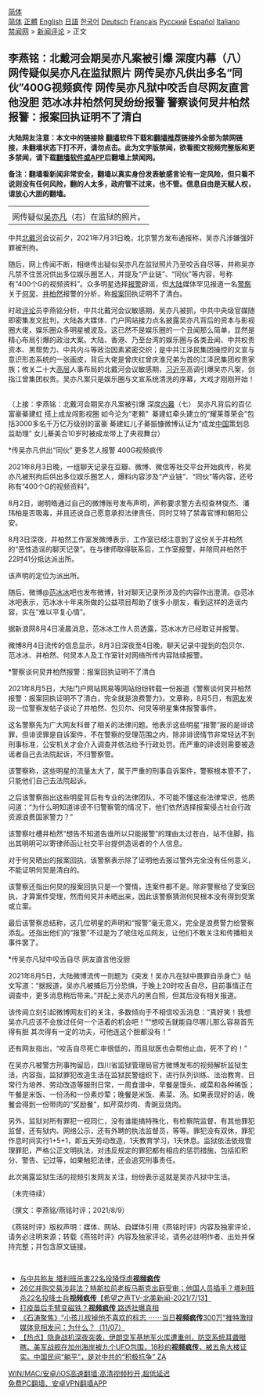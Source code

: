  <!-- 面包屑导航 --> <div class="breadcrumb"><!-- GTranslate: https://gtranslate.io/ -->  <div class="switcher notranslate">  <div class="selected">  <a href="#" onclick="return false;"> 简体</a>  </div>  <div class="option">  <a href="https://www.bannedbook.org" onclick="doGTranslate('zh-CN|zh-CN');jQuery('div.switcher div.selected a').html(jQuery(this).html());return false;" title="简体中文" class="nturl selected"> 简体</a>  <a href="https://www.bannedbook.org/zh-tw/" onclick="doGTranslate('zh-CN|zh-TW');jQuery('div.switcher div.selected a').html(jQuery(this).html());return false;" title="繁體中文" class="nturl"> 正體</a>  <a href="https://www.bannedbook.org/en/" onclick="doGTranslate('zh-CN|en');jQuery('div.switcher div.selected a').html(jQuery(this).html());return false;" title="English" class="nturl"> English</a>  <a href="https://www.bannedbook.org/ja/" onclick="doGTranslate('zh-CN|ja');jQuery('div.switcher div.selected a').html(jQuery(this).html());return false;" title="日本語" class="nturl"> 日語</a>  <a href="https://www.bannedbook.org/ko/" onclick="doGTranslate('zh-CN|ko');jQuery('div.switcher div.selected a').html(jQuery(this).html());return false;" title="한국어" class="nturl"> 한국어</a>  <a href="https://www.bannedbook.org/de/" onclick="doGTranslate('zh-CN|de');jQuery('div.switcher div.selected a').html(jQuery(this).html());return false;" title="Deutsch" class="nturl"> Deutsch</a>  <a href="https://www.bannedbook.org/fr/" onclick="doGTranslate('zh-CN|fr');jQuery('div.switcher div.selected a').html(jQuery(this).html());return false;" title="Français" class="nturl"> Français</a>  <a href="https://www.bannedbook.org/ru/" onclick="doGTranslate('zh-CN|ru');jQuery('div.switcher div.selected a').html(jQuery(this).html());return false;" title="Русский" class="nturl"> Русский</a>  <a href="https://www.bannedbook.org/es/" onclick="doGTranslate('zh-CN|es');jQuery('div.switcher div.selected a').html(jQuery(this).html());return false;" title="Español" class="nturl"> Español</a>  <a href="https://www.bannedbook.org/it/" onclick="doGTranslate('zh-CN|it');jQuery('div.switcher div.selected a').html(jQuery(this).html());return false;" title="Italiano" class="nturl"> Italiano</a>  </div>  </div>      <div class='breadcrumb-sub'><!-- Breadcrumb NavXT 6.3.0 --> <a href="https://www.bannedbook.org/" class="home">禁闻网</a> &gt; <a href="https://www.bannedbook.org/bnews/comments/" class="category">新闻评论</a> &gt; 正文</div></div><h2>李燕铭：北戴河会期吴亦凡案被引爆 深度内幕（八） 网传疑似吴亦凡在监狱照片 网传吴亦凡供出多名“同伙”400G视频疯传 网传吴亦凡狱中咬舌自尽网友直言他没胆 范冰冰井柏然何炅纷纷报警 警察谈何炅井柏然报警：报案回执证明不了清白</h2> <p class="notice"><b>大陆网友注意：本文中的链接除 <a href="https://github.com/bannedbook/fanqiang" >翻墙</a>软件下载和<a href="https://github.com/killgcd/justmysocks/blob/master/README.md">翻墙推荐</a>链接外全部为禁网链接，未翻墙状态下打不开，请勿点击。此为文字版禁闻，欲看图文视频完整版和更多禁闻，请下载<a href="https://github.com/bannedbook/fanqiang">翻墙软件或APP</a>后翻墙上禁闻网。</p><p>备注：翻墙看新闻非常安全，翻墙以真实身份发表敏感言论有一定风险，但只看不说则没有任何风险，翻的人太多，政府管不过来，也不管。信息自由是天赋人权，请放心大胆的翻墙。</b></p>  <div class="entry"> <table align="center" cellpadding="0" cellspacing="0" class="tr-caption-container" style="margin-left: auto; margin-right: auto;"> <tbody> <tr> <td style="text-align: center;"></td> </tr> <tr> <td class="tr-caption" style="text-align: center;">网传疑似<a href="https://www.bannedbook.org/bnews/tag/%e5%90%b4%e4%ba%a6%e5%87%a1/" class="st_tag internal_tag" rel="tag" title="标签 吴亦凡 下的日志">吴亦凡</a>&#65288;右&#65289;在监狱的照片&#12290;</td> </tr> </tbody> </table> <p>中共<a href="https://www.bannedbook.org/bnews/tag/%E5%8C%97%E6%88%B4%E6%B2%B3/" class="st_tag internal_tag" rel="tag" title="标签 北戴河 下的日志">北戴河</a>会议前夕&#65292;2021年7月31日晚&#65292;北京警方发布通报称&#65292;吴亦凡涉嫌强奸罪被刑拘&#12290;</p> <p>   随后&#65292;网上传闻不断&#65292;相继传出疑似吴亦凡在监狱照片乃至咬舌自尽等&#65292;并称吴亦凡禁不住苦况供出多位娱乐圈艺人&#65292;并提及&#8220;产业链&#8221;&#12289;&#8220;同伙&#8221;等内容&#65292;号称有&#8220;400个G的视频资料&#8221;&#12290;众多明星选择<a href="https://www.bannedbook.org/bnews/tag/%e6%8a%a5%e8%ad%a6/" class="st_tag internal_tag" rel="tag" title="标签 报警 下的日志">报警</a>辟谣&#65292;但<span class='wp_keywordlink_affiliate'><a href="https://www.bannedbook.org/" title="大陆" target="_blank">大陆</a></span>媒体罕见报道一名<a href="https://www.bannedbook.org/bnews/tag/%e8%ad%a6%e5%af%9f/" class="st_tag internal_tag" rel="tag" title="标签 警察 下的日志">警察</a>关于<a href="https://www.bannedbook.org/bnews/tag/%e4%bd%95%e7%82%85/" class="st_tag internal_tag" rel="tag" title="标签 何炅 下的日志">何炅</a>&#12289;<a href="https://www.bannedbook.org/bnews/tag/%E4%BA%95%E6%9F%8F%E7%84%B6/" class="st_tag internal_tag" rel="tag" title="标签 井柏然 下的日志">井柏然</a>报警的分析&#65292;称<a href="https://www.bannedbook.org/bnews/tag/%E6%8A%A5%E6%A1%88/" class="st_tag internal_tag" rel="tag" title="标签 报案 下的日志">报案</a>回执证明不了清白&#12290;</p> <p>时政<span class='wp_keywordlink_affiliate'><a href="https://www.bannedbook.org/bnews/comments/" title="新闻评论" target="_blank">评论</a></span>员李燕铭分析&#65292;中共北戴河会议敏感期&#65292;吴亦凡被抓&#65292;中共中央级官媒随即密集发文批判&#65292;大陆各大媒体&#12289;门户网站接力点名披露吴亦凡背后的资本与影视圈大佬&#65292;娱乐圈众多明星被波及&#12290;这已然不是娱乐圈的一个丑闻那么简单&#65292;显然是精心布局引爆的政治大案&#12290;大陆&#12289;香港&#12289;乃至台湾的娱乐圈与各类丑闻&#12289;中共权贵资本&#12289;黑帮势力&#12289;中共内斗等政治因素紧密交织&#65307;是中共江泽民集团操控的文宣与意识形态系统的一张画皮&#65292;背后大佬是曾庆红曾庆淮兄弟为首的江泽民集团权贵家族&#65307;攸关二十大<span class='wp_keywordlink_affiliate'><a href="https://www.bannedbook.org/bnews/ccpdope/" title="中共高层内幕" target="_blank">高层</a></span>人事布局的北戴河会议敏感期&#65292;<a href="https://www.bannedbook.org/bnews/tag/%e4%b9%a0%e8%bf%91%e5%b9%b3/" class="st_tag internal_tag" rel="tag" title="标签 习近平 下的日志">习近平</a>高调引爆吴亦凡案&#65292;剑指江曾集团权贵&#12290;吴亦凡案只是娱乐圈与文宣系统清洗的序幕&#65292;大戏才刚刚开始&#65281; &nbsp;</p> <p>&#65288;上接&#65306;李燕铭&#65306;北戴河会期吴亦凡案被引爆 深度<span class='wp_keywordlink_affiliate'><a href="https://www.bannedbook.org/bnews/ccpdope/" title="中共高层内幕" target="_blank">内幕</a></span>&#65288;七&#65289; 吴亦凡背后的百亿富豪綦建虹 搭上成龙闯影视圈 如今沦为&#8220;老赖&#8221;&nbsp; 綦建虹牵头建立的&#8220;耀莱尊荣会&#8221;包括3000多名千万亿万级别的富豪 綦建虹儿子綦振慷微博认证为&#8220;成龙<span class='wp_keywordlink_affiliate'><a href="https://www.bannedbook.org/" title="中国" target="_blank">中国</a></span>策划总监助理&#8221; 女儿綦美合10岁时被成龙带上了央视舞台&#65289; </p> <p>   *传吴亦凡供出&#8220;同伙&#8221; 更多艺人报警 400G视频疯传</p> <p>2021年8月3日晚&#65292;一组聊天记录在豆瓣&#12289;微博&#12289;微信等社交平台开始疯传&#65292;称吴亦凡被刑拘后供出多位娱乐圈艺人&#65292;爆料内容涉及&#8220;产业链&#8221;&#12289;&#8220;同伙&#8221;等内容&#65292;还号称有&#8220;400个G的视频资料&#8221;&#12290;</p> <p>8月2日&#65292;谢明皓通过自己的微博账号发布声明&#65292;声称要求警方去彻查林俊杰&#12289;潘玮柏是否吸毒&#65292;并且还说自己愿意承担法律责任&#65292;同时艾特了禁毒官博和朝阳公安&#12290;</p> <p>8月3日深夜&#65292;井柏然工作室发微博表示&#65292;工作室已经注意到了这份关于井柏然的&#8220;恶性造谣的聊天记录&#8221;&#12290;在与律师取得联系后&#65292;工作室报警&#65292;并陪同井柏然于22时41分抵达派出所&#12290;</p> <p>该声明的定位为派出所&#12290;</p> <p>随后&#65292;微博@<a href="https://www.bannedbook.org/bnews/tag/%e8%8c%83%e5%86%b0%e5%86%b0/" class="st_tag internal_tag" rel="tag" title="标签 范冰冰 下的日志">范冰冰</a>吧也发布微博&#65292;针对聊天记录所涉及的内容作出澄清&#12290;@范冰冰吧表示&#65292;范冰冰十年来所做的公益项目帮助了很多小朋友&#65292;看到这样的造谣内容&#65292;实在&#8220;难以平复心情&#8221;&#12290;</p> <p>据新浪网8月4日凌晨消息&#65292;范冰冰工作人员透露&#65292;范冰冰方已经取证并报警&#12290;</p> <p>微博8月4日流传的信息显示&#65292;8月3日深夜至4日晚&#65292;聊天记录中提到的包贝尔&#12289;范冰冰&#12289;井柏然&#12289;何炅本人及工作室针对网络所传内容陆续报警&#12290;</p> <p>   *警察谈何炅井柏然报警&#65306;报案回执证明不了清白</p>  <p>2021年8月5日&#65292;大陆门户网站网易等网站纷纷转载一份报道&#12298;警察谈何炅井柏然报警&#65306;报案回执证明不了清白&#65292;完全就是浪费警力&#12299;&#12290;文章称&#65292;8月5日&#65292;有<a href="https://www.bannedbook.org/bnews/tag/%e7%bd%91%e5%8f%8b/" class="st_tag internal_tag" rel="tag" title="标签 网友 下的日志">网友</a>发现一位警察发帖子谈论了井柏然&#12289;包贝尔&#12289;何炅等明星集体报警事件&#12290;</p> <p>这名警察先为广大网友科普了相关的法律问题&#12290;他表示这些明星&#8220;报警&#8221;报的是诽谤罪&#65292;但诽谤罪是自诉案件&#65292;不在警察的受理范围之内&#65292;除非诽谤情节非常轻达不到刑事标准&#65292;公安机关才会介入调查并依法给予行政处罚&#12290;而严重的诽谤则需要被造谣者自己去法院起诉&#65292;不归警察管&#12290;</p> <p>该警察称&#65292;这些明星的流量太大了&#65292;属于严重的刑事自诉案件&#65292;警察根本管不了&#65292;只能他们自己去法院起诉&#12290;</p> <p>   之后该警察指出这些明星背后有专业的法律团队&#65292;不可能不懂这些法律常识&#65292;他质问道&#65306;&#8220;为什么明知道诽谤不归警察管的情况下&#65292;他们依然选择报案侵占社会行政资源浪费国家警力&#65311;&#8221;</p> <p>该警察吐槽井柏然&#8220;想告不知道告谁所以只能报警&#8221;的理由太过苍白&#65292;站不住脚&#65292;指出其明明可以寄律师函让社交平台提供造谣者的个人信息&#12290;</p> <p>对于何炅晒出的报案回执&#65292;该警察表示除了证明他去报过警外完全没有任何意义&#65292;不能证明何炅是清白的&#12290;</p> <p>该警察还指出何炅的报案回执只是一个警情&#65292;连案件都不是&#12290;除非警察给了受案回执&#65292;才算案件受理&#65292;然而何炅并未晒出来&#65292;因此该警察猜测何炅根本没有得到受案或立案&#12290;</p> <p>最后该警察总结称&#65292;这几位明星的声明和&#8220;报警&#8221;毫无意义&#65292;完全是浪费警力给警察添乱&#12290;还指出他们的&#8220;报警&#8221;不过是为了唬住吃瓜网友&#65292;让他们不敢关注和传播相关事件罢了&#12290;</p> <p>*传吴亦凡狱中咬舌自尽 网友直言他没胆</p> <p>2021年8月5日&#65292;大陆微博流传一则题为&#12298;突发&#65281;吴亦凡在狱中畏罪自杀身亡&#12299;帖文写道&#65306;&#8220;据报道&#65292;吴亦凡被捕后万分恐惧&#65292;于晚上20时咬舌自尽&#65292;目前事情正在调查中&#65292;更多消息稍后带来&#12290;&#8221;并配上吴亦凡的黑白照&#65292;但其后没有相关报道&#12290;</p> <p>该传闻立刻引起微博网友们的关注&#65292;多数倾向于不相信咬舌消息&#65306;&#8220;真好笑&#65281;我想吴亦凡应该不会放过任何一个活着的机会吧&#65281;&#8221;&#8220;想咬舌就能自尽哪儿那么容易首先得有胆 其次得有一定的功夫&#65292;可他连这个胆都没有&#65281;&#8221;</p> <p>还有网友指出&#65292;&#8220;咬舌自尽死亡率很低的&#65292;而且狱医也会帮他止血&#65292;死不了的&#65281;&#8221;</p> <p>在吴亦凡被警方刑事拘留后&#65292;四川省监狱管理局官方微博发布的视频解析监狱生活&#65292;内容指&#65292;监狱罪犯改造生活在监狱民警组织下&#65292;进行队列训练&#12289;法治教育&#12289;日常行为培养&#12289;劳动改造等服刑日常&#65292;一周食谱中&#65292;早餐是馒头&#12289;咸菜和各种稀饭&#65307;午餐是米饭&#12289;一份汤和一份素炒荤&#65307;晚餐是米饭&#12289;素菜&#12289;汤&#12290;如果表现好的话&#65292;晚餐会得到一份带肉的&#8220;奖励餐&#8221;&#65292;如芹菜炒肉&#12289;青豌豆烧肉&#12290;</p>  <p>   另外&#65292;监狱对所有罪犯一视同仁&#65292;没有谁能搞特殊化&#65292;有检察院监督&#65292;有其他罪犯监督&#65292;还有狱内&#12289;网络公示&#65292;还有外聘的执法监督员&#65292;等等&#12290;罪犯没有双休&#65292;罪犯作息时间实行1+5+1&#65292;即五天劳动改造&#65292;1天教育学习&#65292;1天休息&#12290;监狱依法依规管理罪犯&#65292;严格公正文明执法&#65292;对违反规定的罪犯都有相应的惩罚措施&#65292;包括扣积分&#12289;警告&#12289;记过等&#65292;如果触犯法律&#65292;还会追究刑事责任&#12290;</p> <p>此次揭露监狱生活的视频引发网友关注&#65292;纷纷表示这就是吴亦凡狱中生活&#12290;</p> <p>&#65288;未完待续&#65289;</p> <p>&#65288;撰文&#65306;李燕铭/燕铭时评&#65307;2021/8/9&#65289;</p> <p>&#12298;燕铭时评&#12299;版权声明&#65306;媒体&#12289;网站&#12289;自媒体引用&#12298;燕铭时评&#12299;内容及独家评论&#65292;请务必注明来源&#65307;转载&#12298;燕铭时评&#12299;内容及独家评论&#65292;请务必註明作者&#12289;出处并保持完整&#65307;并包含原文链接&#12290;</p> <p></p> <p></p> <p></p> <p></p> <p></p> <p></p> <p></p> <p></p>  <p></p> <p></p> <p></p> <p></p> <p></p> <p></p> <p></p> <p></p> <p></p> <p></p> <p></p> <p></p> <p></p>  <p>&nbsp; </p> <ul class='op-related-articles' title='相关阅读'> <li><a href='https://www.bannedbook.org/bnews/worldnews/20210714/1586774.html' target='_blank'>与中共称友 塔利班杀害22名投降俘虏<b>视频疯传</b></a></li> <li><a href='https://www.bannedbook.org/bnews/comments/20210714/1586766.html' target='_blank'>26亿并购交易涉非法？特斯拉前老板马斯克出庭受审；他国人员插手？塔利班杀22名投降士兵<b>视频疯传</b>【希望之声TV-北美新闻-2021/7/13】</a></li> <li><a href='https://www.bannedbook.org/bnews/worldnews/20210712/1585307.html' target='_blank'>打疫苗后手臂变磁铁？<b>视频疯传</b> 路透社曝真相</a></li> <li><a href='https://www.bannedbook.org/bnews/bannedvideo/20210711/1585062.html' target='_blank'>《石涛聚焦》“小孩儿拔掉他不喜欢的标志 ⋯⋯当日<b>视频疯传</b>300万”推特激辩 媒体竞相发问：为什么？（11/07）</a></li> <li><a href='https://www.bannedbook.org/bnews/bannedvideo/20210530/1556375.html' target='_blank'>【热点】隐身战机深夜突袭，伊朗空军基地军火库遭重创，防空系统耳聋眼瞎。美军战舰在加州海岸被九个UFO包围，18秒的<b>视频疯传</b>，被五角大楼证实。中国民间“躺平”，是对中共的“积极抗争” ZA</a></li> </ul> <p class="texttj"> <a href="https://github.com/bannedbook/fanqiang/wiki/V2ray%E6%9C%BA%E5%9C%BA" target="_blank">WIN/MAC/安卓/iOS高速翻墙:高清视频秒开,超低延迟</a><br/> <a href="https://github.com/bannedbook/fanqiang/wiki/%E7%A6%81%E9%97%BB%E7%BD%91%E5%AE%89%E5%8D%93%E7%BF%BB%E5%A2%99%E6%96%B0%E9%97%BBAPP" target="_blank">免费PC翻墙、安卓VPN翻墙APP</a></p><p> </p><a name='sharetosocial'></a>  <div style="margin-bottom:5px;padding-bottom:5px;clear:both"> <div id="archive-pix-1" class="banner-ads"> <!-- AuctionX Display platform tag START --> <div id="26318x728x90x621x_ADSLOT2" clicktrack="%%CLICK_URL_ESC%%"></div> <!-- AuctionX Display platform tag END --> </div> <div id="archive-pix-2" class="banner-ads"> <!-- AuctionX Display platform tag START --> <div id="26315x300x250x621x_ADSLOT2" clicktrack="%%CLICK_URL_ESC%%"></div> <!-- AuctionX Display platform tag END --> </div> </div>  <div id="archive-pix-1" class="banner-ads"> <!-- AuctionX Display platform tag START --> <div id="26318x728x90x621x_ADSLOT3" clicktrack="%%CLICK_URL_ESC%%"></div> <!-- AuctionX Display platform tag END --> </div> </div><!--END ENTRY--> 